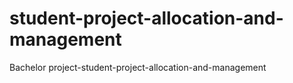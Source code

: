 # student-project-allocation-and-management
Bachelor project-student-project-allocation-and-management
